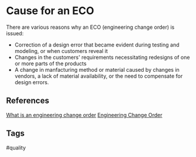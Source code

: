 # Cause for an ECO  

There are various reasons why an ECO (engineering change order) is issued:

* Correction of a design error that became evident during testing and modeling, or when customers reveal it
* Changes in the customers' requirements necessitating redesigns of one or more parts of the products
* A change in manfacturing method or material caused by changes in vendors, a lack of material availability, or the need to compensate for design errors.

## References
[What is an engineering change order](https://versae.com/engineering-change-order/)
[Engineering Change Order](../202110242324)

## Tags
#quality
